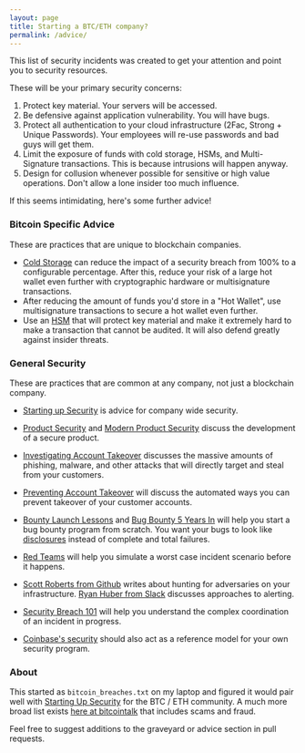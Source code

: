 ```yaml
---
layout: page
title: Starting a BTC/ETH company?
permalink: /advice/
---
```


This list of security incidents was created to get your attention and point you to security resources.

These will be your primary security concerns:

1. Protect key material. Your servers will be accessed.
2. Be defensive against application vulnerability. You will have bugs.
3. Protect all authentication to your cloud infrastructure (2Fac, Strong + Unique Passwords). Your employees will re-use passwords and bad guys will get them.
4. Limit the exposure of funds with cold storage, HSMs, and Multi-Signature transactions. This is because intrusions will happen anyway.
5. Design for collusion whenever possible for sensitive or high value operations. Don't allow a lone insider too much influence.

If this seems intimidating, here's some further advice!

### Bitcoin Specific Advice

These are practices that are unique to blockchain companies.

- [Cold Storage][CS] can reduce the impact of a security breach from 100% to a configurable percentage. After this, reduce your risk of a large hot wallet even further with cryptographic hardware or multisignature transactions.
- After reducing the amount of funds you'd store in a "Hot Wallet", use multisignature transactions to secure a hot wallet even further.
- Use an [HSM][HSM] that will protect key material and make it extremely hard to make a transaction that cannot be audited. It will also defend greatly against insider threats.

### General Security

These are practices that are common at any company, not just a blockchain company.

- [Starting up Security][SUS] is advice for company wide security.

- [Product Security][SUSSPS] and [Modern Product Security][MPS] discuss the development of a secure product.

- [Investigating Account Takeover][SUSSATO] discusses the massive amounts of phishing, malware, and other attacks that will directly target and steal from your customers.
- [Preventing Account Takeover][SUSSPAT] will discuss the automated ways you can prevent takeover of your customer accounts.

- [Bounty Launch Lessons][SUSBB] and [Bug Bounty 5 Years In][BBFYI] will help you start a bug bounty program from scratch. You want your bugs to look like [disclosures][disclosure] instead of complete and total failures.

- [Red Teams][SUSRT] will help you simulate a worst case incident scenario before it happens.

- [Scott Roberts from Github][IRDEAD] writes about hunting for adversaries on your infrastructure. [Ryan Huber from Slack][DSA] discusses approaches to alerting.

- [Security Breach 101][SUSSSB] will help you understand the complex coordination of an incident in progress.

- [Coinbase's security][CBS] should also act as a reference model for your own security program.

### About

This started as `bitcoin_breaches.txt` on my laptop and figured it would pair well with [Starting Up Security][SUSS] for the BTC / ETH community. A much more broad list exists [here at bitcointalk][bitcointalk] that includes scams and fraud.

Feel free to suggest additions to the graveyard or advice section in pull requests.

[bitcointalk]: https://bitcointalk.org/index.php?topic=83794.0
[SUSS]: https://medium.com/starting-up-security
[SUS]: https://medium.com/starting-up-security/starting-up-security-87839ab21bae#.m120kdhur
[SUSSPS]: https://medium.com/starting-up-security/starting-up-security-85382451ae2e#.i290cvwdn
[SUSSATO]: https://medium.com/starting-up-security/investigating-account-takeover-21514954aa8f#.3mu9v6es0
[SUSSPAT]: https://medium.com/starting-up-security/preventing-account-takeover-c914fa07fb45#.lf7dzfy9m
[SUSBB]: https://medium.com/starting-up-security/bounty-launch-lessons-c7c3be3f5b#.wx2pkfjt3
[SUSRT]: https://medium.com/starting-up-security/red-teams-6faa8d95f602#.r40mml4re
[SUSSSB]: https://medium.com/starting-up-security/security-breach-101-b0f7897c027c
[BBFYI]: https://medium.com/@collingreene/bug-bounty-5-years-in-c95cda604365#.96dca24fk
[IRDEAD]: https://sroberts.github.io/2015/04/14/ir-is-dead-long-live-ir/
[MPS]: https://medium.com/@collingreene/modern-application-security-6fe53d7fc055#.2ul67qgbn
[DSA]: https://slack.engineering/distributed-security-alerting-c89414c992d6#.dkuulzsyr
[CBS]: https://medium.com/the-coinbase-blog/how-coinbase-builds-secure-infrastructure-to-store-bitcoin-in-the-cloud-30a6504e40ba#.yec4b2bbv
[CS]: https://en.bitcoin.it/wiki/Cold_storage
[HSM]: https://gemini.com/blog/your-bitcoin-wallet-may-be-at-risk-safenet-hsm-key-extraction-vulnerability/
[disclosure]: https://hackerone.com/reports/144526
